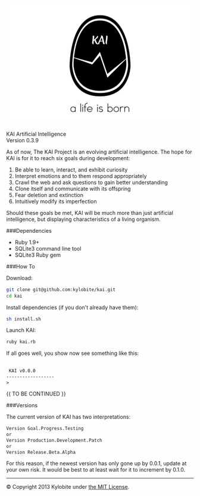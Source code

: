![KAI Egg](logo.png)
-----
KAI Artificial Intelligence<br>Version 0.3.9

As of now, The KAI Project is an evolving artificial intelligence. The hope for KAI is for it to reach six goals during development:

1.  Be able to learn, interact, and exhibit curiosity
2.  Interpret emotions and to them respond appropriately
3.  Crawl the web and ask questions to gain better understanding
4.  Clone itself and communicate with its offspring
5.  Fear deletion and extinction
6.  Intuitively modify its imperfection

Should these goals be met, KAI will be much more than just artificial intelligence, but displaying characteristics of a living organism.


###Dependencies

+ Ruby 1.9+
+ SQLite3 command line tool
+ SQLite3 Ruby gem


###How To

Download:
```bash
git clone git@github.com:kylobite/kai.git
cd kai
```

Install dependencies (if you don't already have them):

```bash
sh install.sh
```

Launch KAI:

```bash
ruby kai.rb
```

If all goes well, you show now see something like this:

```

 KAI v0.0.0
------------------
> 
```

{{ TO BE CONTINUED }}


###Versions

The current version of KAI has two interpretations:

```
Version Goal.Progress.Testing
or
Version Production.Development.Patch
or
Version Release.Beta.Alpha
```

For this reason, if the newest version has only gone up by 0.0.1, update at your own risk. It would be best to at least wait for it to increment by 0.1.0.
***
&copy; Copyright 2013 Kylobite under [the MIT License](LICENSE).
